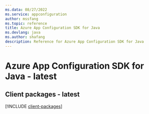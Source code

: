 ```yaml
---
ms.data: 08/27/2022
ms.service: appconfiguration
author: mssfang
ms.topic: reference
title: Azure App Configuration SDK for Java
ms.devlang: java
ms.author: shafang
description: Reference for Azure App Configuration SDK for Java
---
```

# Azure App Configuration SDK for Java - latest

## Client packages - latest
[!INCLUDE [client-packages](app-configuration-client-index.md)]
